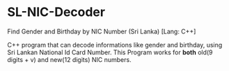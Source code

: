 # SL-NIC-Decoder
Find Gender and Birthday by NIC Number (Sri Lanka) [Lang: C++]

C++  program that can decode informations like gender and birthday, using Sri Lankan National Id Card Number.
This Program works for <b>both</b> old(9 digits + v) and new(12 digits) NIC numbers.
